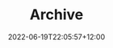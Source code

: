 ---
title: "Archive"
date: 2022-06-19T22:05:57+12:00
draft: false
type: archive

tables:
    All outages:
        modal: /modals/outage
        pagination: variables.all_outages.count
        template: tables/table.html
        variable: all_outages
        variable_params: "&sort=end_date desc"
        key_renaming: true
        item_limit: 50
        data:
            - id:
                mapping: outage_id
                cell_class: desktop-only
                trigger_modal:
                    variable: modal_outage
                    click_function: reinitMap(variables.modal_outage.location)
            - street:
                mapping: street
                cell_class: desktop-only
            - suburb:
                mapping: suburb
                cell_class: desktop-only
            - status:
                mapping: status
                cell_class: desktop-only
                class: rounded-label
                boolean_class:
                    true:
                        mapping: active
                        value: true
                        class: light-orange-bg
                    false:
                        mapping: inactive
                        value: false
                        class: light-gray-bg
            - type:
                mapping: outage_type
                cell_class: desktop-only
                class: rounded-label
                boolean_class:
                    true:
                        mapping: planned
                        value: planned
                        class: light-green-bg
                    false:
                        mapping: unplanned
                        value: unplanned
                        class: light-pink-bg
            - start_date:
                mapping: start_date
                function: shortenJSONDate
                cell_class: desktop-only
            - start_time:
                mapping: start_date
                function: findJSONDateTime
                cell_class: larger-desktop-only
            - end_date:
                mapping: end_date
                function: shortenJSONDate
                cell_class: desktop-only
            - end_time:
                mapping: end_date
                function: findJSONDateTime
                cell_class: larger-desktop-only
            - outage:
                cell_class: mobile-only
                trigger_modal:
                    variable: modal_outage
                    click_function: reinitMap(variables.modal_outage.location)
                html:
                    - id:
                        mapping: outage_id
                        post_text: " — "
                        class: inline-outage-label font-bold 
                    - street:
                        mapping: street
                        post_text: " — "
                        class: inline-outage-label font-bold 
                    - suburb:
                        mapping: suburb
                        class: inline-outage-label font-bold 
                        force_line_break: true
                    - start_date:
                        mapping: start_date
                        function: shortenJSONDate
                        class: inline-outage-label
                    - start_time:
                        mapping: start_date
                        function: findJSONDateTime
                        class: inline-outage-label
                    - end_date:
                        pre_text: " — "
                        mapping: end_date
                        function: shortenJSONDate
                        class: inline-outage-label
                    - end_time:
                        mapping: end_date
                        function: findJSONDateTime
                        class: inline-outage-label
                        force_line_break: true
                    - status:
                        mapping: status
                        class: rounded-label inline-outage-label
                        boolean_class:
                            true:
                                mapping: active
                                value: true
                                class: light-orange-bg
                            false:
                                mapping: inactive
                                value: false
                                class: light-gray-bg
                    - type:
                        mapping: outage_type
                        class: rounded-label inline-outage-label
                        boolean_class:
                            true:
                                mapping: planned
                                value: planned
                                class: light-green-bg
                            false:
                                mapping: unplanned
                                value: unplanned
                                class: light-pink-bg

        enable_search:
            placeholder: Search by ID, street or suburb...
            function: getAllOutages

---